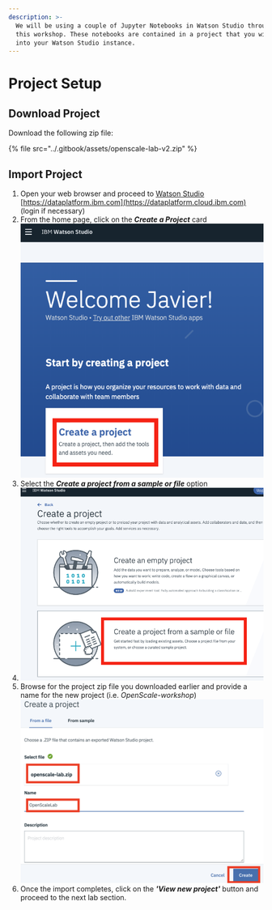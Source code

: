 ```yaml
---
description: >-
  We will be using a couple of Jupyter Notebooks in Watson Studio throughout
  this workshop. These notebooks are contained in a project that you will import
  into your Watson Studio instance.
---
```


# Project Setup

## Download Project

Download the following zip file: 

{% file src="../.gitbook/assets/openscale-lab-v2.zip" %}

## Import Project

1. Open your web browser and proceed to [Watson Studio](https://dataplatform.ibm.com) [https://dataplatform.ibm.com](https://dataplatform.cloud.ibm.com) \(login if necessary\)
2. From the home page, click on the _**Create a Project**_ card    ![](../.gitbook/assets/screen-shot-2019-10-27-at-7.05.18-am.png) 
3. Select the _**Create a project from a sample or file**_ option 
4. ![](../.gitbook/assets/screen-shot-2019-10-27-at-7.12.39-am.png) 
5. Browse for the project zip file you downloaded earlier and provide a name for the new project \(i.e. _OpenScale-workshop_\)   ![](../.gitbook/assets/screen-shot-2019-10-27-at-3.02.44-pm.png) 
6. Once the import completes, click on the _**'View new project'**_ button and proceed to the next lab section.





